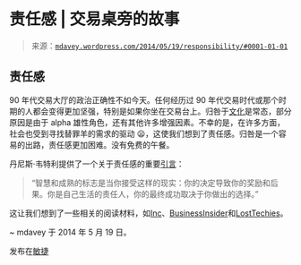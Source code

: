 <!--yml

分类：未分类

日期：2024-05-18 05:49:44

-->

# 责任感 | 交易桌旁的故事

> 来源：[`mdavey.wordpress.com/2014/05/19/responsibility/#0001-01-01`](https://mdavey.wordpress.com/2014/05/19/responsibility/#0001-01-01)

## 责任感

90 年代交易大厅的政治正确性不如今天。任何经历过 90 年代交易时代或那个时期的人都会变得更加坚强，特别是如果你坐在交易台上。归咎于[文化](http://www.researchgate.net/post/How_can_we_create_a_no-blame_culture_in_the_workplace)是常态，部分原因是由于 alpha 雄性角色，还有其他许多增强因素。不幸的是，在许多方面，社会也受到寻找替罪羊的需求的驱动 😦，这使我们想到了责任感。归咎是一个容易的出路，责任感更加困难。没有免费的午餐。

丹尼斯·韦特利提供了一个关于责任感的重要[引言](http://www.sundaymag.tv/issue7/culture-of-responsibility/)：

> “智慧和成熟的标志是当你接受这样的现实：你的决定导致你的奖励和后果。你是自己生活的责任人，你的最终成功取决于你做出的选择。”

这让我们想到了一些相关的阅读材料，如[Inc](http://www.inc.com/peter-economy/create-culture-of-responsibility.html)、[BusinessInsider](http://www.businessinsider.com/how-can-we-build-culture-of-responsibility-2010-6)和[LostTechies](http://lostechies.com/scottreynolds/2009/01/07/creating-a-culture-of-responsibility/)。

~ mdavey 于 2014 年 5 月 19 日。

发布在[敏捷](https://mdavey.wordpress.com/category/agile/)
